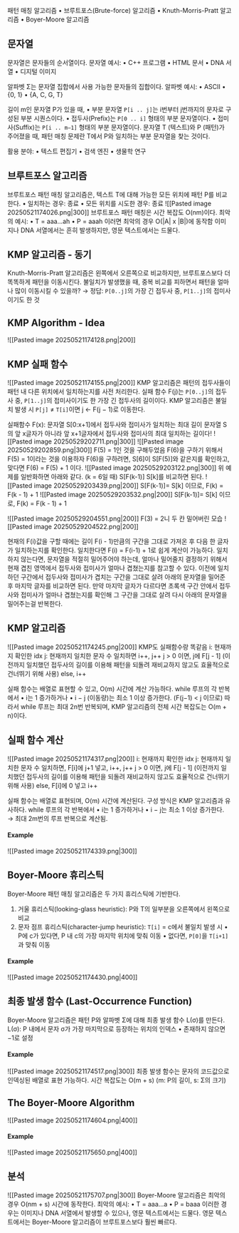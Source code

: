 패턴 매칭 알고리즘
	•	브루트포스(Brute-force) 알고리즘
	•	Knuth-Morris-Pratt 알고리즘
	•	Boyer-Moore 알고리즘
## 문자열 
문자열은 문자들의 순서열이다.
문자열 예시:
•	C++ 프로그램
•	HTML 문서
•	DNA 서열
•	디지털 이미지

알파벳 Σ는 문자열 집합에서 사용 가능한 문자들의 집합이다.
알파벳 예시:
•	ASCII
•	{0, 1}
•	{A, C, G, T}

길이 m인 문자열 P가 있을 때,
•	부분 문자열 `P[i .. j]`는 i번부터 j번까지의 문자로 구성된 부분 시퀀스이다.
•	접두사(Prefix)는 `P[0 .. i]` 형태의 부분 문자열이다.
•	접미사(Suffix)는 `P[i .. m−1]` 형태의 부분 문자열이다.
문자열 T (텍스트)와 P (패턴)가 주어졌을 때, 패턴 매칭 문제란 T에서 P와 일치하는 부분 문자열을 찾는 것이다.

활용 분야:
•	텍스트 편집기
•	검색 엔진
•	생물학 연구
## 브루트포스 알고리즘 
브루트포스 패턴 매칭 알고리즘은,
텍스트 T에 대해 가능한 모든 위치에 패턴 P를 비교한다.
•	일치하는 경우: 종료
•	모든 위치를 시도한 경우: 종료
![[Pasted image 20250521174026.png|300]]
브루트포스 패턴 매칭은 시간 복잡도 O(nm)이다.
최악의 예시:
•	T = aaa…ah
•	P = aaah
이러면 최악의 경우 O(|A| x |B|)에 동작함
이미지나 DNA 서열에서는 흔히 발생하지만, 영문 텍스트에서는 드물다.
## KMP 알고리즘 - 동기
Knuth-Morris-Pratt 알고리즘은 왼쪽에서 오른쪽으로 비교하지만, 브루트포스보다 더 똑똑하게 패턴을 이동시킨다.
불일치가 발생했을 때, 중복 비교를 피하면서 패턴을 얼마나 많이 이동시킬 수 있을까?
→ 정답: `P[0..j]`의 가장 긴 접두사 중, `P[1..j]`의 접미사이기도 한 것
## KMP Algorithm - Idea
![[Pasted image 20250521174128.png|200]]
## KMP 실패 함수
![[Pasted image 20250521174155.png|200]]
KMP 알고리즘은 패턴의 접두사들이 패턴 내 다른 위치에서 일치하는지를 사전 처리한다.
실패 함수 F(j)는 `P[0..j]`의 접두사 중, `P[1..j]`의 접미사이기도 한 가장 긴 접두사의 길이이다.
KMP 알고리즘은 불일치 발생 시 `P[j]` ≠ `T[i]`이면 j ← F(j − 1)로 이동한다.

실패함수 F(x): 문자열 S\[0:x+1]에서 접두사와 접미사가 일치하는 최대 길이
문자열 S의 앞 x글자가 아니라 앞 x+1글자에서 접두사와 접미사의 최대 일치하는 길이다!
![[Pasted image 20250529202711.png|300]]
![[Pasted image 20250529202859.png|300]]
F(5) = 1인 것을 구해두었음
F(6)을 구하기 위해서 F(5) = 1이라는 것을 이용하자
F(6)을 구하려면, S\[6]이 S\[F(5)]와 같은지를 확인하고, 맞다면 F(6) = F(5) + 1 이다.
![[Pasted image 20250529203122.png|300]]
위 예제를 일반화하면 아래와 같다. (k = 6일 때)
S\[F(k-1)] S\[k]를 비교하면 된다.
![[Pasted image 20250529203439.png|200]]
S\[F(k-1)]=  S\[k] 이므로, F(k) = F(k - 1) + 1
![[Pasted image 20250529203532.png|200]]
S\[F(k-1)]=  S\[k] 이므로, F(k) = F(k - 1) + 1

![[Pasted image 20250529204551.png|200]]
F(3) = 2니 두 칸 밀어버린 모습
![[Pasted image 20250529204522.png|200]]

현재의 F(i)값을 구할 때에는 길이 F(i - 1)만큼의 구간을 그대로 가져온 후 다음 한 글자가 일치하는지를 확인한다.
일치한다면 F(i) = F(i-1) + 1로 쉽게 계산이 가능하다.
일치하지 않는다면, 문자열을 적절히 밀어주어야 하는데, 얼마나 밀어줄지 결정하기 위해서 현재 겹친 영역에서 접두사와 접미사가 얼마나 겹쳤는지를 참고할 수 있다.
이전에 일치하던 구간에서 접두사와 접미사가 겹치는 구간을 그대로 살려 아래의 문자열을 밀어준 후 마지막 글자를 비교하면 된다.
만약 마지막 글자가 다르다면 초록색 구간 안에서 접두사와 접미사가 얼마나 겹쳤는지를 확인해 그 구간을 그대로 살려 다시 아래의 문자열을 밀어주는걸 반복한다.
## KMP 알고리즘
![[Pasted image 20250521174245.png|200]]
KMP도 실패함수랑 똑같음
i: 현재까지 확인한 idx
j: 현재까지 일치한 문자 수
일치하면 i++, j++
j > 0 이면, j에 F\[j - 1] (이전까지 일치했던 접두사의 길이를 이용해 패턴을 되돌려 재비교하지 않고도 효율적으로 건너뛰기 위해 사용)
else, i++

실패 함수는 배열로 표현할 수 있고, O(m) 시간에 계산 가능하다.
while 루프의 각 반복에서
•	i는 1 증가하거나
•	i − j (이동량)는 최소 1 이상 증가한다. (F(j−1) < j 이므로)
따라서 while 루프는 최대 2n번 반복되며, KMP 알고리즘의 전체 시간 복잡도는 O(m + n)이다.
## 실패 함수 계산
![[Pasted image 20250521174317.png|200]]
i: 현재까지 확인한 idx
j: 현재까지 일치한 문자 수
일치하면, F\[i]에 j+1 넣고, i++, j++
j > 0 이면, j에 F\[j - 1] (이전까지 일치했던 접두사의 길이를 이용해 패턴을 되돌려 재비교하지 않고도 효율적으로 건너뛰기 위해 사용)
else, F\[i]에 0 넣고 i++

실패 함수는 배열로 표현되며, O(m) 시간에 계산된다.
구성 방식은 KMP 알고리즘과 유사하다.
while 루프의 각 반복에서
•	i는 1 증가하거나
•	i − j는 최소 1 이상 증가한다.
→ 최대 2m번의 루프 반복으로 계산됨.
#### Example
![[Pasted image 20250521174339.png|300]]
## Boyer-Moore 휴리스틱
Boyer-Moore 패턴 매칭 알고리즘은 두 가지 휴리스틱에 기반한다.
1.	거울 휴리스틱(looking-glass heuristic): P와 T의 일부분을 오른쪽에서 왼쪽으로 비교
2.	문자 점프 휴리스틱(character-jump heuristic): `T[i]` = c에서 불일치 발생 시
	•	P에 c가 있다면, P 내 c의 가장 마지막 위치에 맞춰 이동
	•	없다면, `P[0]`을 `T[i+1]`과 맞춰 이동
#### Example
![[Pasted image 20250521174430.png|400]]
## 최종 발생 함수 (Last-Occurrence Function)
Boyer-Moore 알고리즘은 패턴 P와 알파벳 Σ에 대해 최종 발생 함수 L(σ)를 만든다.
L(σ): P 내에서 문자 σ가 가장 마지막으로 등장하는 위치의 인덱스
	•	존재하지 않으면 −1로 설정
#### Example
![[Pasted image 20250521174517.png|300]]
최종 발생 함수는 문자의 코드값으로 인덱싱된 배열로 표현 가능하다.
시간 복잡도는 O(m + s) (m: P의 길이, s: Σ의 크기)
## The Boyer-Moore Algorithm
![[Pasted image 20250521174604.png|400]]
#### Example
![[Pasted image 20250521175650.png|400]]
## 분석
![[Pasted image 20250521175707.png|300]]
Boyer-Moore 알고리즘은 최악의 경우 O(nm + s) 시간에 동작한다.
최악의 예시:
	•	T = aaa…a
	•	P = baaa
이러한 경우는 이미지나 DNA 서열에서 발생할 수 있으나, 영문 텍스트에서는 드물다.
영문 텍스트에서는 Boyer-Moore 알고리즘이 브루트포스보다 훨씬 빠르다.
